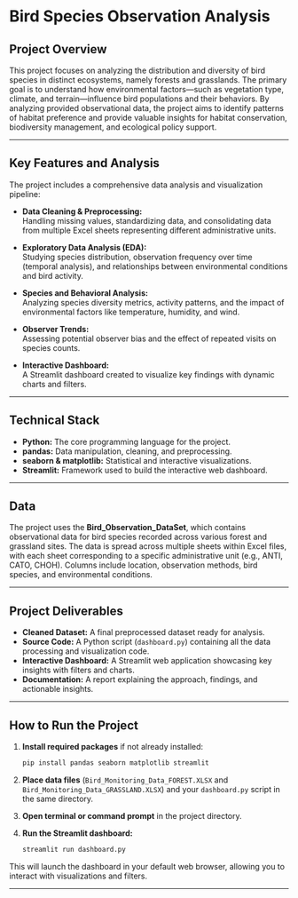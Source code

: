 # Bird Species Observation Analysis

## Project Overview

This project focuses on analyzing the distribution and diversity of bird species in distinct ecosystems, namely forests and grasslands. The primary goal is to understand how environmental factors—such as vegetation type, climate, and terrain—influence bird populations and their behaviors. By analyzing provided observational data, the project aims to identify patterns of habitat preference and provide valuable insights for habitat conservation, biodiversity management, and ecological policy support.

---

## Key Features and Analysis

The project includes a comprehensive data analysis and visualization pipeline:

- **Data Cleaning & Preprocessing:**  
  Handling missing values, standardizing data, and consolidating data from multiple Excel sheets representing different administrative units.

- **Exploratory Data Analysis (EDA):**  
  Studying species distribution, observation frequency over time (temporal analysis), and relationships between environmental conditions and bird activity.

- **Species and Behavioral Analysis:**  
  Analyzing species diversity metrics, activity patterns, and the impact of environmental factors like temperature, humidity, and wind.

- **Observer Trends:**  
  Assessing potential observer bias and the effect of repeated visits on species counts.

- **Interactive Dashboard:**  
  A Streamlit dashboard created to visualize key findings with dynamic charts and filters.

---

## Technical Stack

- **Python:** The core programming language for the project.
- **pandas:** Data manipulation, cleaning, and preprocessing.
- **seaborn & matplotlib:** Statistical and interactive visualizations.
- **Streamlit:** Framework used to build the interactive web dashboard.

---

## Data

The project uses the **Bird_Observation_DataSet**, which contains observational data for bird species recorded across various forest and grassland sites. The data is spread across multiple sheets within Excel files, with each sheet corresponding to a specific administrative unit (e.g., ANTI, CATO, CHOH). Columns include location, observation methods, bird species, and environmental conditions.

---

## Project Deliverables

- **Cleaned Dataset:** A final preprocessed dataset ready for analysis.
- **Source Code:** A Python script (`dashboard.py`) containing all the data processing and visualization code.
- **Interactive Dashboard:** A Streamlit web application showcasing key insights with filters and charts.
- **Documentation:** A report explaining the approach, findings, and actionable insights.

---

## How to Run the Project

1. **Install required packages** if not already installed:

    ```bash
    pip install pandas seaborn matplotlib streamlit
    ```

2. **Place data files** (`Bird_Monitoring_Data_FOREST.XLSX` and `Bird_Monitoring_Data_GRASSLAND.XLSX`) and your `dashboard.py` script in the same directory.

3. **Open terminal or command prompt** in the project directory.

4. **Run the Streamlit dashboard:**

    ```bash
    streamlit run dashboard.py
    ```

This will launch the dashboard in your default web browser, allowing you to interact with visualizations and filters.

---


